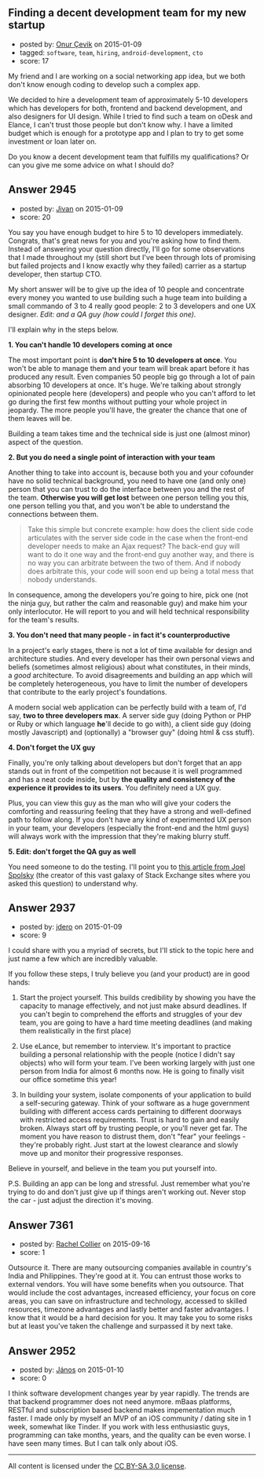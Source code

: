 ## Finding a decent development team for my new startup

- posted by: [Onur Çevik](https://stackexchange.com/users/5600158/onur-evik) on 2015-01-09
- tagged: `software`, `team`, `hiring`, `android-development`, `cto`
- score: 17

My friend and I are working on a social networking app idea, but we both don't know enough coding to develop such a complex app.

We decided to hire a development team of approximately 5-10 developers which has developers for both, frontend and backend development, and also designers for UI design. While I tried to find such a team on oDesk and Elance, I can't trust those people but don't know why. I have a limited budget which is enough for a prototype app and I plan to try to get some investment or loan later on.

Do you know a decent development team that fulfills my qualifications? Or can you give me some advice on what I should do?


## Answer 2945

- posted by: [Jivan](https://stackexchange.com/users/2391382/jivan) on 2015-01-09
- score: 20

<p>You say you have enough budget to hire 5 to 10 developers immediately. Congrats, that's great news for you and you're asking how to find them. Instead of answering your question directly, I'll go for some observations that I made throughout my (still short but I've been through lots of promising but failed projects and I know exactly why they failed) carrier as a startup developer, then startup CTO.</p>

<p>My short answer will be to give up the idea of 10 people and concentrate every money you wanted to use building such a huge team into building a small commando of 3 to 4 really good people: 2 to 3 developers and one UX designer. <em>Edit: and a QA guy (how could I forget this one).</em></p>

<p>I'll explain why in the steps below.</p>

<p><strong>1. You can't handle 10 developers coming at once</strong></p>

<p>The most important point is <strong>don't hire 5 to 10 developers at once</strong>. You won't be able to manage them and your team will break apart before it has produced any result. Even companies 50 people big go through a lot of pain absorbing 10 developers at once. It's huge. We're talking about strongly opinionated people here (developers) and people who you can't afford to let go during the first few months without putting your whole project in jeopardy. The more people you'll have, the greater the chance that one of them leaves will be.</p>

<p>Building a team takes time and the technical side is just one (almost minor) aspect of the question.</p>

<p><strong>2. But you do need a single point of interaction with your team</strong></p>

<p>Another thing to take into account is, because both you and your cofounder have no solid technical background, you need to have one (and only one) person that you can trust to do the interface between you and the rest of the team. <strong>Otherwise you will get lost</strong> between one person telling you this, one person telling you that, and you won't be able to understand the connections between them.</p>

<blockquote>
  <p>Take this simple but concrete example: how does the client side code
  articulates with the server side code in the case when the front-end
  developer needs to make an Ajax request? The back-end guy will want to
  do it one way and the front-end guy another way, and there is no way
  you can arbitrate between the two of them. And if nobody does arbitrate this,
  your code will soon end up being a total mess that nobody understands.</p>
</blockquote>

<p>In consequence, among the developers you're going to hire, pick one (not the ninja guy, but rather the calm and reasonable guy) and make him your only interlocutor. He will report to you and will held technical responsibility for the team's results.</p>

<p><strong>3. You don't need that many people - in fact it's counterproductive</strong></p>

<p>In a project's early stages, there is not a lot of time available for design and architecture studies. And every developer has their own personal views and beliefs (sometimes almost religious) about what constitutes, in their minds, a <em>good</em> architecture. To avoid disagreements and building an app which will be completely heterogeneous, you have to limit the number of developers that contribute to the early project's foundations.</p>

<p>A modern social web application can be perfectly build with a team of, I'd say, <strong>two to three developers max</strong>. A server side guy (doing Python or PHP or Ruby or which language <strong>he</strong>'ll decide to go with), a client side guy (doing mostly Javascript) and (optionally) a "browser guy" (doing html &amp; css stuff).</p>

<p><strong>4. Don't forget the UX guy</strong></p>

<p>Finally, you're only talking about developers but don't forget that an app stands out in front of the competition not because it is well programmed and has a neat code inside, but by <strong>the quality and consistency of the experience it provides to its users</strong>. You definitely need a UX guy.</p>

<p>Plus, you can view this guy as the man who will give your coders the comforting and reassuring feeling that they have a strong and well-defined path to follow along. If you don't have any kind of experimented UX person in your team, your developers (especially the front-end and the html guys) will always work with the impression that they're making blurry stuff.</p>

<p><strong>5. Edit: don't forget the QA guy as well</strong></p>

<p>You need someone to do the testing. I'll point you to <a href="http://www.joelonsoftware.com/articles/fog0000000067.html">this article from Joel Spolsky</a> (the creator of this vast galaxy of Stack Exchange sites where you asked this question) to understand why.</p>



## Answer 2937

- posted by: [jdero](https://stackexchange.com/users/1972448/jdero) on 2015-01-09
- score: 9

I could share with you a myriad of secrets, but I'll stick to the topic here and just name a few which are incredibly valuable.

If you follow these steps, I truly believe you (and your product) are in good hands:

1. Start the project yourself. This builds credibility by showing you have the capacity to manage effectively, and not just make absurd deadlines. If you can't begin to comprehend the efforts and struggles of your dev team, you are going to have a hard time meeting deadlines (and making them realistically in the first place)

2. Use eLance, but remember to interview. It's important to practice building a personal relationship with the people (notice I didn't say objects) who will form your team. I've been working largely with just one person from India for almost 6 months now. He is going to finally visit our office sometime this year!

3. In building your system, isolate components of your application to build a self-securing gateway. Think of your software as a huge government building with different access cards pertaining to different doorways with restricted access requirements. Trust is hard to gain and easily broken. Always start off by trusting people, or you'll never get far. The moment you have reason to distrust them, don't "fear" your feelings - they're probably right. Just start at the lowest clearance and slowly move up and monitor their progressive responses.

Believe in yourself, and believe in the team you put yourself into.

P.S. Building an app can be long and stressful. Just remember what you're trying to do and don't just give up if things aren't working out. Never stop the car - just adjust the direction it's moving.


## Answer 7361

- posted by: [Rachel Collier](https://stackexchange.com/users/6961464/rachel-collier) on 2015-09-16
- score: 1

Outsource it. There are many outsourcing companies available in country's India and Philippines. They're good at it. You can entrust those works to external vendors. You will have some benefits when you outsource. That would include the cost advantages, increased efficiency, your focus on core areas, you can save on infrastructure and technology, accessed to skilled resources, timezone advantages and lastly better and faster advantages. I know that it would be a hard decision for you. It may take you to some risks but at least you've taken the challenge and surpassed it by next take. 


## Answer 2952

- posted by: [János](https://stackexchange.com/users/85903/j-nos) on 2015-01-10
- score: 0

I think software development changes year by year rapidly. The trends are that backend programmer does not need anymore. mBaas platforms, RESTful and subscription based backend makes impementation much faster. I made only by myself an MVP of an iOS community / dating site in 1 week, somewhat like Tinder. If you work with less enthusiastic guys, programming can take months, years, and the quality can be even worse. I have seen many times. But I can talk only about iOS.



---

All content is licensed under the [CC BY-SA 3.0 license](https://creativecommons.org/licenses/by-sa/3.0/).
